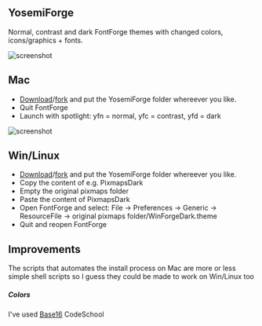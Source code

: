 ## YosemiForge
Normal, contrast and dark FontForge themes with changed colors, icons/graphics + fonts. 

![screenshot](https://raw.githubusercontent.com/andreaslarsen/yosemiforge/master/Resources/Screenshot1.png)

## Mac

* [Download](https://github.com/fontforge/YosemiForge/archive/master.zip)/[fork](https://github.com/fontforge/YosemiForge#fork-destination-box) and put the YosemiForge folder whereever you like.
* Quit FontForge
* Launch with spotlight: yfn = normal, yfc = contrast, yfd = dark

![screenshot](https://raw.githubusercontent.com/andreaslarsen/yosemiforge/master/Resources/Screenshot2.png)

## Win/Linux
* [Download](https://github.com/fontforge/YosemiForge/archive/master.zip)/[fork](https://github.com/fontforge/YosemiForge#fork-destination-box) and put the YosemiForge folder whereever you like.
* Copy the content of e.g. PixmapsDark
* Empty the original pixmaps folder
* Paste the content of PixmapsDark
* Open FontForge and select: File → Preferences → Generic → ResourceFile → original pixmaps folder/WinForgeDark.theme
* Quit and reopen FontForge

## Improvements
The scripts that automates the install process on Mac are more or less simple shell scripts so I guess they could be made to work on Win/Linux too<br>

##### Colors
I've used [Base16](https://github.com/chriskempson/base16) CodeSchool
